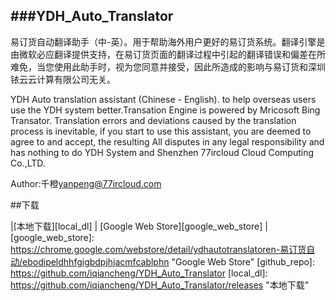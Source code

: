###YDH_Auto_Translator
---

易订货自动翻译助手（中-英）。用于帮助海外用户更好的易订货系统。翻译引擎是由微软必应翻译提供支持，在易订货页面的翻译过程中引起的翻译错误和偏差在所难免，当您使用此助手时，视为您同意并接受，因此所造成的影响与易订货和深圳铱云云计算有限公司无关。 

YDH Auto translation assistant (Chinese - English). to help overseas users use the YDH system better.Transation Engine is powered by Mricosoft Bing Transator.    Translation errors and deviations caused by the translation process is inevitable, if you start to use this assistant, you are deemed to agree to and accept, the resulting All disputes in any legal responsibility and has nothing to do YDH System and Shenzhen 77ircloud Cloud Computing Co.,LTD.

Author:千橙<yanpeng@77ircloud.com>

##下载

|[本地下载][local_dl] | [Google Web Store][google_web_store] |
[google_web_store]: https://chrome.google.com/webstore/detail/ydhautotranslatoren-易订货自动/ebodipeldhhfgigbdpjhjacmfcablphn  "Google Web Store"
[github_repo]: https://github.com/iqiancheng/YDH_Auto_Translator
[local_dl]: https://github.com/iqiancheng/YDH_Auto_Translator/releases  "本地下载"